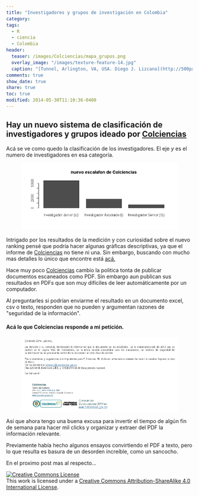 ```yaml
---
title: "Investigadores y grupos de investigación en Colombia"
category:
tags:
  - R
  - ciencia
  - Colombia
header:
  teaser: /images/Colciencias/mapa_grupos.png
  overlay_image: "/images/texture-feature-14.jpg"
  caption: "[Tunnel, Arlington, VA, USA. Diego J. Lizcano](http://500px.com/dlizcano)"
comments: true
show_date: true
share: true
toc: true
modified: 2014-05-30T11:10:36-0400
---
```


## Hay un nuevo sistema de clasificación de investigadores y grupos ideado por [Colciencias](http://www.colciencias.gov.co)  

Acá se ve como quedo la clasificación de los investigadores. El eje _y_ es el numero de investigadores en esa categoría.

<figure>
	<img src="/images/Colciencias/calif_investigadores.png">
</figure>

Intrigado por los resultados de la medición y con curiosidad sobre el nuevo ranking pensé que podría hacer algunas gráficas descriptivas, ya que el informe de [Colciencias](http://www.colciencias.gov.co) no tiene ni una. Sin embargo, buscando con mucho mas detalles lo único que encontre está [acá.](http://www.colciencias.gov.co/articulos/medici-n-de-grupos-de-investigaci-n-desarrollo-tecnol-gico-yo-innovaci-n-y-recocimiento-de)

Hace muy poco [Colciencias](http://www.colciencias.gov.co) cambio la politica tonta de publicar documentos escaneados como PDF. Sin embargo aun publican sus resultados en PDFs que son muy difíciles de leer automáticamente por un computador. 

Al preguntarles si podrían enviarme el resultado en un documento excel, csv o texto, responden que no pueden y argumentan razones de "seguridad de la información".

#### Acá lo que Colciencias responde a mi petición.	              
<figure>
	<img src="/images/Colciencias/petition.jpg">
</figure>

Así que ahora tengo una buena excusa para invertir el tiempo de algún fin de semana para hacer mil clicks y organizar y extraer del PDF la información relevante. 

Previamente había hecho algunos ensayos convirtiendo el PDF a texto, pero lo que resulta es basura de un desorden increíble, como un sancocho.

En el proximo post mas al respecto...


<a rel="license" href="http://creativecommons.org/licenses/by-sa/4.0/"><img alt="Creative Commons License" style="border-width:0" src="http://i.creativecommons.org/l/by-sa/4.0/88x31.png" /></a><br />This work is licensed under a <a rel="license" href="http://creativecommons.org/licenses/by-sa/4.0/">Creative Commons Attribution-ShareAlike 4.0 International License</a>.